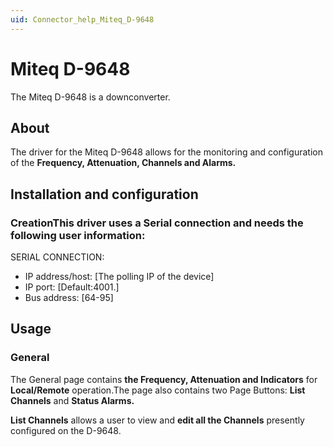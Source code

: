 ```yaml
---
uid: Connector_help_Miteq_D-9648
---
```


# Miteq D-9648

The Miteq D-9648 is a downconverter.

## About

The driver for the Miteq D-9648 allows for the monitoring and configuration of the **Frequency, Attenuation, Channels and Alarms.**

## Installation and configuration

### CreationThis driver uses a Serial connection and needs the following user information:

SERIAL CONNECTION:

- IP address/host: \[The polling IP of the device\]
- IP port: \[Default:4001.\]
- Bus address: \[64-95\]

## Usage

### General

The General page contains **the Frequency, Attenuation and Indicators** for **Local/Remote** operation.The page also contains two Page Buttons: **List Channels** and **Status Alarms.**

**List Channels** allows a user to view and **edit all the Channels** presently configured on the D-9648.

